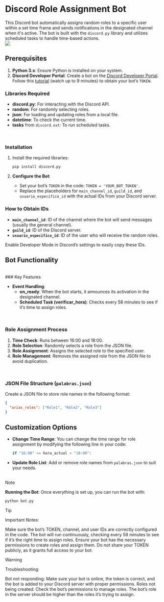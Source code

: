 # Discord Role Assignment Bot

This Discord bot automatically assigns random roles to a specific user within a set time frame and sends notifications in the designated channel when it's active. The bot is built with the `discord.py` library and utilizes scheduled tasks to handle time-based actions.
<br>
<kbd>
    <img src="https://github.com/user-attachments/assets/0184a770-ff17-4bad-a56a-12c11cd6c721">
</kbd>
## Prerequisites

1. **Python 3.x**: Ensure Python is installed on your system.
2. **Discord Developer Portal**: Create a bot on the [Discord Developer Portal](https://discord.com/developers/applications). Follow this [tutorial](https://www.youtube.com/watch?v=2k9x0s3awss) (watch up to 9 minutes) to obtain your bot’s `TOKEN`.

### Libraries Required

- **discord.py**: For interacting with the Discord API.
- **random**: For randomly selecting roles.
- **json**: For loading and updating roles from a local file.
- **datetime**: To check the current time.
- **tasks** from `discord.ext`: To run scheduled tasks.
<br>

### Installation

1. Install the required libraries:

    ```bash
    pip install discord.py
    ```

2. **Configure the Bot**:
    - Set your bot’s `TOKEN` in the code: `TOKEN = 'YOUR_BOT_TOKEN'`.
    - Replace the placeholders for `main_channel_id`, `guild_id`, and `usuario_especifico_id` with the actual IDs from your Discord server.

### How to Obtain IDs

- **`main_channel_id`**: ID of the channel where the bot will send messages (usually the general channel).
- **`guild_id`**: ID of the Discord server.
- **`usuario_especifico_id`**: ID of the user who will receive the random roles.

Enable Developer Mode in Discord’s settings to easily copy these IDs.

## Bot Functionality
<br>
### Key Features

- **Event Handling**:
    - **on_ready**: When the bot starts, it announces its activation in the designated channel.
    - **Scheduled Task (verificar_hora)**: Checks every 58 minutes to see if it’s time to assign roles.
<br>

### Role Assignment Process

1. **Time Check**: Runs between 16:00 and 18:00.
2. **Role Selection**: Randomly selects a role from the JSON file.
3. **Role Assignment**: Assigns the selected role to the specified user.
4. **Role Management**: Removes the assigned role from the JSON file to avoid duplication.
<br>

### JSON File Structure (`palabras.json`)

Create a JSON file to store role names in the following format:

```json
{
  "arias_roles": ["Role1", "Role2", "Role3"]
}
```
## Customization Options

- **Change Time Range**: You can change the time range for role assignment by modifying the following line in your code:

    ```python
    if "16:00" <= hora_actual < "18:00":
    ```

- **Update Role List**: Add or remove role names from `palabras.json` to suit your needs.
<br><br>
>[!NOTE]
> **Running the Bot**: Once everything is set up, you can run the bot with:
>
> ```bash
> python bot.py
> ```

>[!TIP]
>Important Notes:
>
>Make sure the bot’s TOKEN, channel, and user IDs are correctly configured in the code. The bot will run continuously, checking every 58 minutes to see if it’s the right time to assign roles.
>Ensure your bot has the necessary permissions to create roles and assign them.
>Do not share your TOKEN publicly, as it grants full access to your bot.

> [!WARNING]
>Troubleshooting:
>
>Bot not responding: Make sure your bot is online, the token is correct, and the bot is added to your Discord server with proper permissions.
>Roles not being created: Check the bot’s permissions to manage roles. The bot’s role in the server should be higher than the roles it’s trying to assign.
